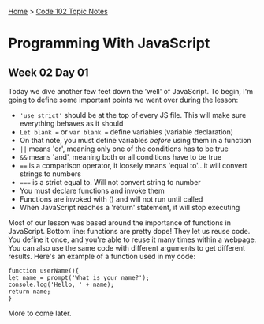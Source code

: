 [Home](../README.md) > [Code 102 Topic Notes](../102topicNotes.md)

# Programming With JavaScript

## Week 02 Day 01

Today we dive another few feet down the 'well' of JavaScript.
To begin, I'm going to define some important points we went over during the lesson:

- `'use strict'` should be at the top of every JS file. This will make sure everything behaves as it should
- `Let blank =` or `var blank =` define variables (variable declaration)
- On that note, you must define variables *before* using them in a function
- `||` means 'or', meaning only one of the conditions has to be true
- `&&` means 'and', meaning both or all conditions have to be true
- `==` is a comparison operator, it loosely means 'equal to'...it will convert strings to numbers
- `===` is a strict equal to. Will not convert string to number
- You must declare functions and invoke them
- Functions are invoked with () and will not run until called
- When JavaScript reaches a 'return' statement, it will stop executing

Most of our lesson was based around the importance of functions in JavaScript.
Bottom line: functions are pretty dope!
They let us reuse code. You define it once, and you're able to reuse it many times within a webpage.
You can also use the same code with different arguments to get different results.
Here's an example of a function used in my code:

```
function userName(){
let name = prompt('What is your name?');
console.log('Hello, ' + name);
return name;
}
```

More to come later.
